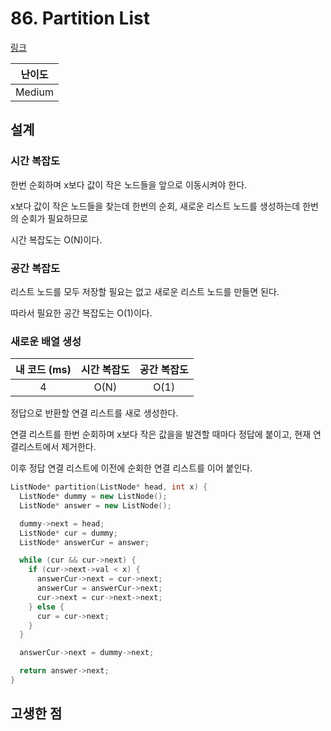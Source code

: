 # 86. Partition List

[링크](https://leetcode.com/problems/partition-list/)

| 난이도 |
| :----: |
| Medium |

## 설계

### 시간 복잡도

한번 순회하며 x보다 값이 작은 노드들을 앞으로 이동시켜야 한다.

x보다 값이 작은 노드들을 찾는데 한번의 순회, 새로운 리스트 노드를 생성하는데 한번의 순회가 필요하므로

시간 복잡도는 O(N)이다.

### 공간 복잡도

리스트 노드를 모두 저장할 필요는 없고 새로운 리스트 노드를 만들면 된다.

따라서 필요한 공간 복잡도는 O(1)이다.

### 새로운 배열 생성

| 내 코드 (ms) | 시간 복잡도 | 공간 복잡도 |
| :----------: | :---------: | :---------: |
|      4       |    O(N)     |    O(1)     |

정답으로 반환할 연결 리스트를 새로 생성한다.

연결 리스트를 한번 순회하며 x보다 작은 값을을 발견할 때마다 정답에 붙이고, 현재 연결리스트에서 제거한다.

이후 정답 연결 리스트에 이전에 순회한 연결 리스트를 이어 붙인다.

```cpp
ListNode* partition(ListNode* head, int x) {
  ListNode* dummy = new ListNode();
  ListNode* answer = new ListNode();

  dummy->next = head;
  ListNode* cur = dummy;
  ListNode* answerCur = answer;

  while (cur && cur->next) {
    if (cur->next->val < x) {
      answerCur->next = cur->next;
      answerCur = answerCur->next;
      cur->next = cur->next->next;
    } else {
      cur = cur->next;
    }
  }

  answerCur->next = dummy->next;

  return answer->next;
}
```

## 고생한 점
